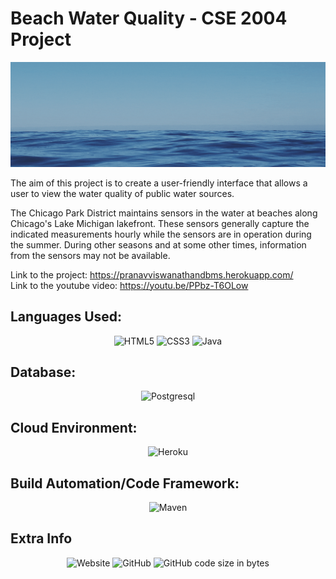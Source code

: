# Beach Water Quality - CSE 2004 Project

![Copy of Pranav Viswanathan's Banner](https://github.com/PranavViswanathan/BeachWaterQuality-CSE2004Project/blob/main/BE.gif)

The aim of this project is to create a user-friendly interface that allows a user to view the water quality of public water sources.

The Chicago Park District maintains sensors in the water at beaches along Chicago's Lake Michigan lakefront. These sensors generally capture the indicated measurements hourly while the sensors are in operation during the summer. During other seasons and at some other times, information from the sensors may not be available.

Link to the project: https://pranavviswanathandbms.herokuapp.com/<br>
Link to the youtube video: https://youtu.be/PPbz-T6OLow

## Languages Used: 
<p align="center">
<img alt="HTML5" src="https://img.shields.io/badge/HTML5-E34F26?style=for-the-badge&logo=html5&logoColor=white">
  <img alt="CSS3" src="https://img.shields.io/badge/CSS3-1572B6?style=for-the-badge&logo=css3&logoColor=white">
   <img alt="Java" src="https://img.shields.io/badge/Java-ED8B00?style=for-the-badge&logo=java&logoColor=white">
</p>

## Database: 
<p align="center">
  <img alt="Postgresql" src="https://img.shields.io/badge/PostgreSQL-316192?style=for-the-badge&logo=postgresql&logoColor=white">
 </p>
 
 ## Cloud Environment:
 
 <p align="center">
  <img alt="Heroku" src="https://img.shields.io/badge/Heroku-430098?style=for-the-badge&logo=heroku&logoColor=white">
  </p>
  
  ## Build Automation/Code Framework:
   <p align="center">
  <img alt="Maven" src="https://img.shields.io/badge/Maven-430098?style=for-the-badge&logo=maven&logoColor=white">
 </p>

## Extra Info
<p align="center">
<img alt="Website" src="https://img.shields.io/website?down_color=yellow&down_message=Not%20in%20use&style=for-the-badge&up_color=green&up_message=In%20Use&url=https%3A%2F%2Fpranavviswanathandbms.herokuapp.com%2F">
  <img alt="GitHub" src="https://img.shields.io/github/license/PranavViswanathan/BeachWaterQuality-CSE2004Project?style=for-the-badge">
  <img alt="GitHub code size in bytes" src="https://img.shields.io/github/languages/code-size/PranavViswanathan/BeachWaterQuality-CSE2004Project?style=for-the-badge">
</p>
